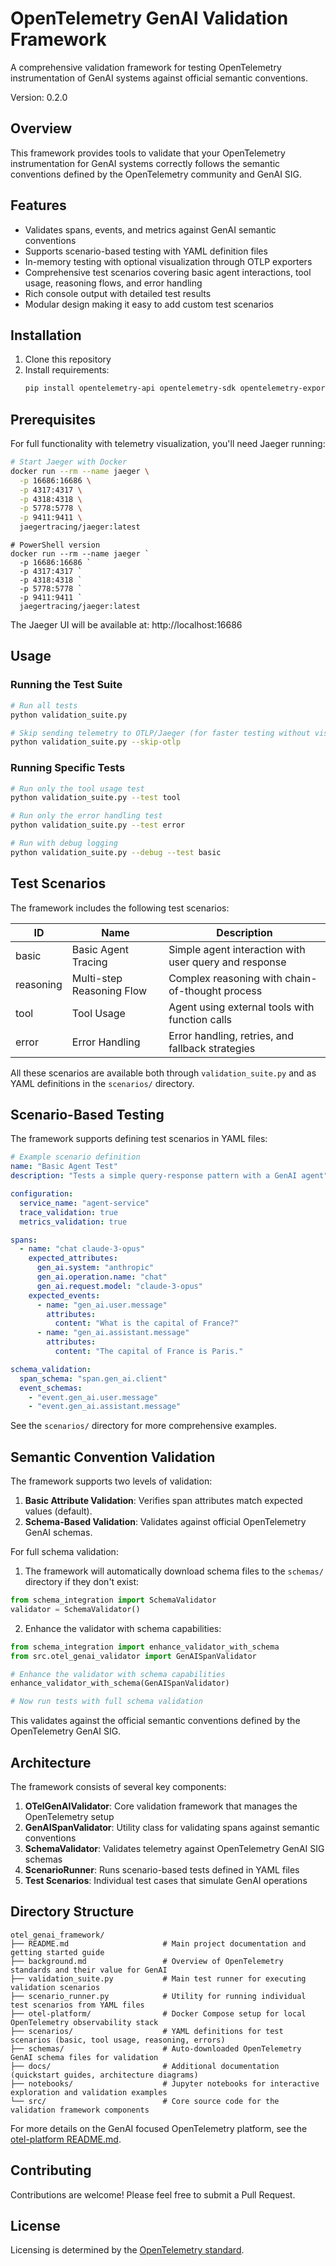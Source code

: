 # OpenTelemetry GenAI Validation Framework

A comprehensive validation framework for testing OpenTelemetry instrumentation of GenAI systems against official semantic conventions.

Version: 0.2.0

## Overview

This framework provides tools to validate that your OpenTelemetry instrumentation for GenAI systems correctly follows the semantic conventions defined by the OpenTelemetry community and GenAI SIG.

## Features

- Validates spans, events, and metrics against GenAI semantic conventions
- Supports scenario-based testing with YAML definition files
- In-memory testing with optional visualization through OTLP exporters
- Comprehensive test scenarios covering basic agent interactions, tool usage, reasoning flows, and error handling
- Rich console output with detailed test results
- Modular design making it easy to add custom test scenarios

## Installation

1. Clone this repository
2. Install requirements:
   ```bash
   pip install opentelemetry-api opentelemetry-sdk opentelemetry-exporter-otlp-proto-grpc rich pyyaml
   ```

## Prerequisites

For full functionality with telemetry visualization, you'll need Jaeger running:

```bash
# Start Jaeger with Docker
docker run --rm --name jaeger \
  -p 16686:16686 \
  -p 4317:4317 \
  -p 4318:4318 \
  -p 5778:5778 \
  -p 9411:9411 \
  jaegertracing/jaeger:latest
```

```pwsh
# PowerShell version
docker run --rm --name jaeger `
  -p 16686:16686 `
  -p 4317:4317 `
  -p 4318:4318 `
  -p 5778:5778 `
  -p 9411:9411 `
  jaegertracing/jaeger:latest
```

The Jaeger UI will be available at: http://localhost:16686

## Usage

### Running the Test Suite

```bash
# Run all tests
python validation_suite.py

# Skip sending telemetry to OTLP/Jaeger (for faster testing without visualization)
python validation_suite.py --skip-otlp
```

### Running Specific Tests

```bash
# Run only the tool usage test
python validation_suite.py --test tool

# Run only the error handling test
python validation_suite.py --test error

# Run with debug logging
python validation_suite.py --debug --test basic
```

## Test Scenarios

The framework includes the following test scenarios:

| ID | Name | Description |
|----|------|-------------|
| basic | Basic Agent Tracing | Simple agent interaction with user query and response |
| reasoning | Multi-step Reasoning Flow | Complex reasoning with chain-of-thought process |
| tool | Tool Usage | Agent using external tools with function calls |
| error | Error Handling | Error handling, retries, and fallback strategies |

All these scenarios are available both through `validation_suite.py` and as YAML definitions in the `scenarios/` directory.

## Scenario-Based Testing

The framework supports defining test scenarios in YAML files:

```yaml
# Example scenario definition
name: "Basic Agent Test"
description: "Tests a simple query-response pattern with a GenAI agent"

configuration:
  service_name: "agent-service"
  trace_validation: true
  metrics_validation: true

spans:
  - name: "chat claude-3-opus"
    expected_attributes:
      gen_ai.system: "anthropic"
      gen_ai.operation.name: "chat"
      gen_ai.request.model: "claude-3-opus"
    expected_events:
      - name: "gen_ai.user.message"
        attributes:
          content: "What is the capital of France?"
      - name: "gen_ai.assistant.message"
        attributes:
          content: "The capital of France is Paris."

schema_validation:
  span_schema: "span.gen_ai.client"
  event_schemas:
    - "event.gen_ai.user.message"
    - "event.gen_ai.assistant.message"
```

See the `scenarios/` directory for more comprehensive examples.

## Semantic Convention Validation

The framework supports two levels of validation:

1. **Basic Attribute Validation**: Verifies span attributes match expected values (default).
2. **Schema-Based Validation**: Validates against official OpenTelemetry GenAI schemas.

For full schema validation:

1. The framework will automatically download schema files to the `schemas/` directory if they don't exist:
```python
from schema_integration import SchemaValidator
validator = SchemaValidator()
```

2. Enhance the validator with schema capabilities:
```python
from schema_integration import enhance_validator_with_schema
from src.otel_genai_validator import GenAISpanValidator

# Enhance the validator with schema capabilities
enhance_validator_with_schema(GenAISpanValidator)

# Now run tests with full schema validation
```

This validates against the official semantic conventions defined by the OpenTelemetry GenAI SIG.

## Architecture

The framework consists of several key components:

1. **OTelGenAIValidator**: Core validation framework that manages the OpenTelemetry setup
2. **GenAISpanValidator**: Utility class for validating spans against semantic conventions
3. **SchemaValidator**: Validates telemetry against OpenTelemetry GenAI SIG schemas
4. **ScenarioRunner**: Runs scenario-based tests defined in YAML files
5. **Test Scenarios**: Individual test cases that simulate GenAI operations

## Directory Structure

```
otel_genai_framework/
├── README.md                     # Main project documentation and getting started guide
├── background.md                 # Overview of OpenTelemetry standards and their value for GenAI
├── validation_suite.py           # Main test runner for executing validation scenarios
├── scenario_runner.py            # Utility for running individual test scenarios from YAML files
├── otel-platform/                # Docker Compose setup for local OpenTelemetry observability stack
├── scenarios/                    # YAML definitions for test scenarios (basic, tool usage, reasoning, errors)
├── schemas/                      # Auto-downloaded OpenTelemetry GenAI schema files for validation
├── docs/                         # Additional documentation (quickstart guides, architecture diagrams)
├── notebooks/                    # Jupyter notebooks for interactive exploration and validation examples
└── src/                          # Core source code for the validation framework components
```

For more details on the GenAI focused OpenTelemetry platform, see the [otel-platform README.md](./otel-platform/README.md).

## Contributing

Contributions are welcome! Please feel free to submit a Pull Request.

## License

Licensing is determined by the [OpenTelemetry standard](https://github.com/open-telemetry/opentelemetry-collector/blob/main/LICENSE).
